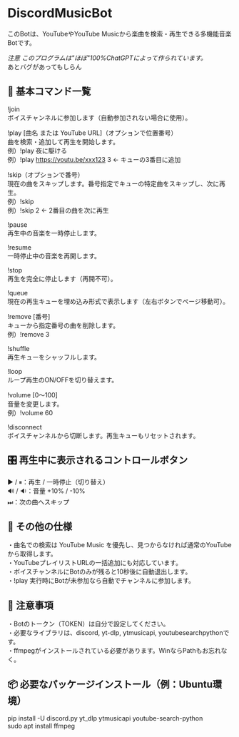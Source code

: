 # DiscordMusicBot

このBotは、YouTubeやYouTube Musicから楽曲を検索・再生できる多機能音楽Botです。  

*注意 このプログラムは"ほぼ"100%ChatGPTによって作られています。*  
あとバグがあってもしらん

🔰 基本コマンド一覧
--------------------------
!join  
ボイスチャンネルに参加します（自動参加されない場合に使用）。

!play [曲名 または YouTube URL]（オプションで位置番号）  
曲を検索・追加して再生を開始します。  
例）!play 夜に駆ける  
例）!play https://youtu.be/xxx123 3 ← キューの3番目に追加  

!skip（オプションで番号）  
現在の曲をスキップします。番号指定でキューの特定曲をスキップし、次に再生。  
例）!skip  
例）!skip 2 ← 2番目の曲を次に再生

!pause  
再生中の音楽を一時停止します。  

!resume  
一時停止中の音楽を再開します。  

!stop  
再生を完全に停止します（再開不可）。  

!queue  
現在の再生キューを埋め込み形式で表示します（左右ボタンでページ移動可）。  

!remove [番号]  
キューから指定番号の曲を削除します。  
例）!remove 3  

!shuffle  
再生キューをシャッフルします。  

!loop  
ループ再生のON/OFFを切り替えます。  

!volume [0〜100]  
音量を変更します。  
例）!volume 60  

!disconnect  
ボイスチャンネルから切断します。再生キューもリセットされます。  

🎛️ 再生中に表示されるコントロールボタン
---------------------------------------------------
▶️ / ⏸：再生 / 一時停止（切り替え）  
🔊 / 🔉：音量 +10% / -10%  
⏭：次の曲へスキップ

📌 その他の仕様
--------------------------
・曲名での検索は YouTube Music を優先し、見つからなければ通常のYouTubeから取得します。  
・YouTubeプレイリストURLの一括追加にも対応しています。  
・ボイスチャンネルにBotのみが残ると10秒後に自動退出します。  
・!play 実行時にBotが未参加なら自動でチャンネルに参加します。

🔐 注意事項
--------------------------
・Botのトークン（TOKEN）は自分で設定してください。  
・必要なライブラリは、discord, yt-dlp, ytmusicapi, youtubesearchpythonです。  
・ffmpegがインストールされている必要があります。WinならPathもお忘れなく。  

📦 必要なパッケージインストール（例：Ubuntu環境）
---------------------------------------------------
pip install -U discord.py yt_dlp ytmusicapi youtube-search-python  
sudo apt install ffmpeg
